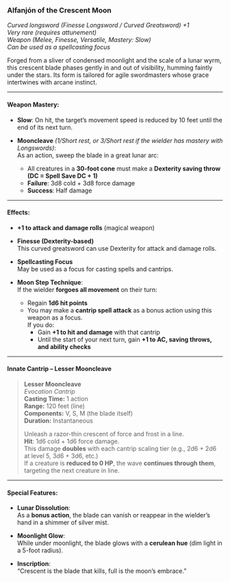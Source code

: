 ### **Alfanjón of the Crescent Moon**

_Curved longsword (Finesse Longsword / Curved Greatsword) +1_  
_Very rare (requires attunement)_  
_Weapon (Melee, Finesse, Versatile, Mastery: Slow)_  
_Can be used as a spellcasting focus_

Forged from a sliver of condensed moonlight and the scale of a lunar wyrm, this crescent blade phases gently in and out of visibility, humming faintly under the stars. Its form is tailored for agile swordmasters whose grace intertwines with arcane instinct.

---

#### **Weapon Mastery:**

- **Slow**: On hit, the target’s movement speed is reduced by 10 feet until the end of its next turn.

- **Mooncleave** _(1/Short rest, or 3/Short rest if the wielder has mastery with Longswords)_:  
  As an action, sweep the blade in a great lunar arc:
  - All creatures in a **30-foot cone** must make a **Dexterity saving throw (DC = Spell Save DC + 1)**
  - **Failure**: 3d8 cold + 3d8 force damage
  - **Success**: Half damage

---

#### **Effects:**

- **+1 to attack and damage rolls** (magical weapon)

- **Finesse (Dexterity-based)**  
  This curved greatsword can use Dexterity for attack and damage rolls.

- **Spellcasting Focus**  
  May be used as a focus for casting spells and cantrips.

- **Moon Step Technique**:  
  If the wielder **forgoes all movement** on their turn:
  - Regain **1d6 hit points**
  - You may make a **cantrip spell attack** as a bonus action using this weapon as a focus.  
    If you do:
    - Gain **+1 to hit and damage** with that cantrip
    - Until the start of your next turn, gain **+1 to AC, saving throws, and ability checks**

---

#### **Innate Cantrip – Lesser Mooncleave**

> **Lesser Mooncleave**  
> _Evocation Cantrip_  
> **Casting Time:** 1 action  
> **Range:** 120 feet (line)  
> **Components:** V, S, M (the blade itself)  
> **Duration:** Instantaneous
>
> Unleash a razor-thin crescent of force and frost in a line.  
> **Hit**: 1d6 cold + 1d6 force damage.  
> This damage **doubles** with each cantrip scaling tier (e.g., 2d6 + 2d6 at level 5, 3d6 + 3d6, etc.)  
> If a creature is **reduced to 0 HP**, the wave **continues through them**, targeting the next creature in line.

---

#### **Special Features:**

- **Lunar Dissolution**:  
  As a **bonus action**, the blade can vanish or reappear in the wielder’s hand in a shimmer of silver mist.

- **Moonlight Glow**:  
  While under moonlight, the blade glows with a **cerulean hue** (dim light in a 5-foot radius).

- **Inscription**:  
  “Crescent is the blade that kills, full is the moon’s embrace.”
